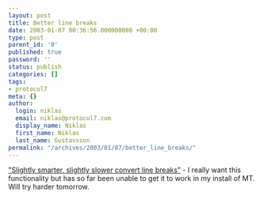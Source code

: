 ```yaml
---
layout: post
title: Better line breaks
date: 2003-01-07 00:36:56.000000000 +00:00
type: post
parent_id: '0'
published: true
password: ''
status: publish
categories: []
tags:
- protocol7
meta: {}
author:
  login: niklas
  email: niklas@protocol7.com
  display_name: Niklas
  first_name: Niklas
  last_name: Gustavsson
permalink: "/archives/2003/01/07/better_line_breaks/"
---
```

["Slightly smarter, slightly slower convert line breaks"](http://philringnalda.com/archives/002230.php) - I really want this functionality but has so far been unable to get it to work in my install of MT. Will try harder tomorrow.


